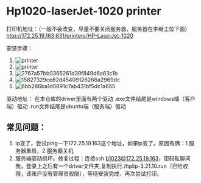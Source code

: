 # Hp1020-laserJet-1020 printer

打印机地址：（一般不会改变，尽量不要关闭服务器，服务器在李继工位下面）
http://172.25.19.163:631/printers/HP-LaserJet-1020

安装步骤：
1. ![printer](https://raw.githubusercontent.com/Purerli/image/main/images/printer.4u0lap0zj480.webp)
2. ![printer](https://raw.githubusercontent.com/Purerli/image/main/images/printer.5pnx2h6zv8w0.webp)
3. ![2767a57bb0365261d39f849d6a63c1b](https://raw.githubusercontent.com/Purerli/image/main/images/2767a57bb0365261d39f849d6a63c1b.6r5d8m0tqm40.webp)
4. ![15827329ce82d45409126266a2969dc](https://raw.githubusercontent.com/Purerli/image/main/images/15827329ce82d45409126266a2969dc.1234l8viwgmo.webp)
5. ![6bb286ba1d0891c7ab431bf5dc1a655](https://raw.githubusercontent.com/Purerli/image/main/images/6bb286ba1d0891c7ab431bf5dc1a655.53ukib162b80.webp)

驱动地址：
在本仓库的driver里面有两个驱动
.exe文件结尾是windows端（客户端）驱动
.run文件结尾是ubuntu端（服务端）驱动


## 常见问题：
1. ip变了，尝试ping一下172.25.19.163这个地址，如果ip变了。原因有俩：1.服务器重启，2.服务器关机
2. 服务端驱动损坏。修复过程：连接ssh b1023@172.25.19.163，密码私聊问我，登录上之后有一个driver文件夹,复制执行./hplip-3.21.10.run（已给权限，该账户没有管理员权限），等待安装完成，再次尝试打印。